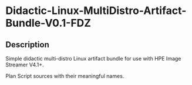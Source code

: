 # Didactic-Linux-MultiDistro-Artifact-Bundle-V0.1-FDZ

## Description

Simple didactic multi-distro Linux artifact bundle for use with HPE Image Streamer V4.1+.

Plan Script sources with their meaningful names.